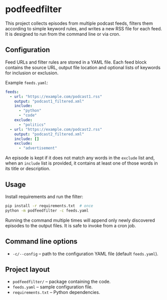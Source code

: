 # podfeedfilter

This project collects episodes from multiple podcast feeds, filters them
according to simple keyword rules, and writes a new RSS file for each feed.
It is designed to run from the command line or via cron.

## Configuration

Feed URLs and filter rules are stored in a YAML file. Each feed block
contains the source URL, output file location and optional lists of keywords
for inclusion or exclusion.

Example `feeds.yaml`:

```yaml
feeds:
  - url: "https://example.com/podcast1.rss"
    output: "podcast1_filtered.xml"
    include:
      - "python"
      - "code"
    exclude:
      - "politics"
  - url: "https://example.com/podcast2.rss"
    output: "podcast2_filtered.xml"
    include: []
    exclude:
      - "advertisement"
```

An episode is kept if it does not match any words in the `exclude` list and,
when an `include` list is provided, it contains at least one of those words in
its title or description.

## Usage

Install requirements and run the filter:

```bash
pip install -r requirements.txt  # once
python -m podfeedfilter -c feeds.yaml
```

Running the command multiple times will append only newly discovered episodes
to the output files. It is safe to invoke from a cron job.

## Command line options

- `-c/--config` – path to the configuration YAML file (default `feeds.yaml`).

## Project layout

- `podfeedfilter/` – package containing the code.
- `feeds.yaml` – sample configuration file.
- `requirements.txt` – Python dependencies.

